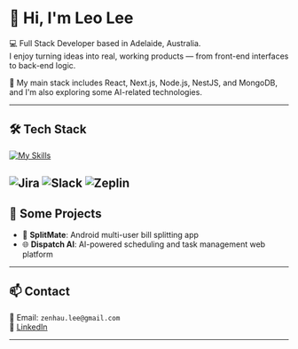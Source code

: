 # 👋 Hi, I'm Leo Lee

💻 Full Stack Developer based in Adelaide, Australia.  
I enjoy turning ideas into real, working products — from front-end interfaces to back-end logic.  

🚀 My main stack includes React, Next.js, Node.js, NestJS, and MongoDB, and I'm also exploring some AI-related technologies.

---

## 🛠️ Tech Stack
[![My Skills](https://skillicons.dev/icons?i=vscode,react,nextjs,ts,js,html,css,mui,vite,sass,redux,nodejs,nestjs,express,mongodb,mysql,firebase,aws,docker,jest,postman,git,github,notion,python,pycharm,anaconda,java,idea)](https://skillicons.dev)

![Jira](https://img.shields.io/badge/Jira-0052CC?style=for-the-badge&logo=jira&logoColor=white)
![Slack](https://img.shields.io/badge/Slack-4A154B?style=for-the-badge&logo=slack&logoColor=white)
![Zeplin](https://img.shields.io/badge/Zeplin-F7A81B?style=for-the-badge&logo=zeplin&logoColor=white)
---

## 🚀 Some Projects
- 📱 **SplitMate**: Android multi-user bill splitting app  
- 🌐 **Dispatch AI**: AI-powered scheduling and task management web platform  

---

## 📫 Contact
📧 Email: `zenhau.lee@gmail.com`  
💼 [LinkedIn](https://www.linkedin.com/in/leo-li-aus)

---
